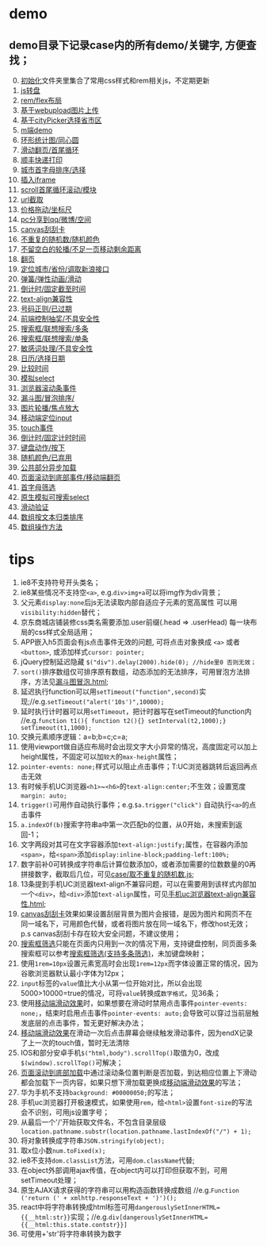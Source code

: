 ﻿# demo
## demo目录下记录case内的所有demo/关键字, 方便查找；
0. [初始化](初始化)文件夹里集合了常用css样式和rem相关js，不定期更新
1. [js转盘](js转盘demo)
2. [rem/flex布局](rem自适应flex布局demo)
3. [基于webupload图片上传](图片上传)
4. [基于cityPicker选择省市区](地址)
5. [m端demo](手机商城demo)
6. [环形统计图/同心圆](环形统计图)
7. [滑动翻页/首尾循环](移动端滑动翻页浏览图片)
8. [顺丰快递打印](顺丰快递打印单)
9. [城市首字母排序/选择](首字母选择城市)
10. [插入iframe](addiframe.html)
11. [scroll首尾循环滚动/模块](scroll循环滚动.js)
12. [url截取](url截取传递数据.js)
13. [价格拖动/坐标尺](价格拖动.rar)
14. [pc分享到qq/微博/空间](分享.js)
15. [canvas刮刮卡](刮刮卡.html)
16. [不重复的随机数/随机颜色](取不重复的随机数.js)
17. [不留空白的轮播/不足一页移动剩余距离](可视区内不留空的轮播效果.html)
18. [翻页](固定显示n条的翻页.js)
19. [定位城市/省份/调取新浪接口](城市定位.js)
20. [弹簧/弹性动画/滑动](基于移动端滑动效果js的弹性动画效果.html)
21. [倒计时/固定截至时间](对比时间倒计时.html)
22. [text-align兼容性](手机uc浏览器text-align兼容性.html)
23. [号码正则/已过期](手机号码正则和判断.js)
24. [前端控制抽奖/不具安全性](抽奖demo.html)
25. [搜索框/联想搜索/多条](搜索框筛选(支持多条筛选).html)
26. [搜索框/联想搜索/单条](搜索框筛选.html)
27. [敏感词处理/不具安全性](敏感信息处理.js)
28. [日历/选择日期](日期选择.zip)
29. [比较时间](时间对比.js)
30. [模拟select](模拟select.html)
31. [浏览器滚动条事件](滚动条滚动和结束事件.js)
32. [漏斗图/冒泡排序/](漏斗图冒泡.html)
33. [图片轮播/焦点放大](焦点图放大.html)
34. [移动端定位input](移动端打开键盘定位input.js)
35. [touch事件](移动端滑动效果.js)
36. [倒计时/固定计时时间](规定时间的倒计时.html)
37. [键盘动作/按下](键盘按键动作.js)
38. [随机颜色/已弃用](随机颜色.html)
39. [公共部分异步加载](静态加载页面公共部分.js)
40. [页面滚动到底部事件/移动端翻页](页面滚动到底部加载.js)
41. [首字母筛选](首字母筛选.html)
42. [原生模拟可搜索select](原生模拟可搜索select)
43. [滑动验证](touchtest)
43. [数组按文本归类排序](数组按文本归类排序.js)
44. [数组操作方法](Arr.js)

# tips

1. ie8不支持符号开头类名；
2. ie8某些情况不支持空`<a>`, e.g.`div>img+a`可以将img作为div背景；
3. 父元素```display:none```后js无法读取内部自适应子元素的宽高属性 可以用```visibility:hidden```替代；
4. 京东商城店铺装修css类名需要添加.user前缀(.head => .userHead) 每一块布局的css样式全局适用；
5. APP嵌入h5页面会有js点击事件无效的问题, 可将点击对象换成 `<a>` 或者 `<button>`, 或添加样式```cursor: pointer;```
6. jQuery控制延迟隐藏 ```$("div").delay(2000).hide(0); //hide里0 否则无效；```
7. `sort()`排序数组仅可排序原有数组，动态添加的无法排序，可用冒泡方法排序，方法见[漏斗图冒泡.html](漏斗图冒泡.html);
8. 延迟执行function可以用```setTimeout("function",second)```实现;//e.g.```setTimeout("alert('10s')",10000);```
9. 延时执行计时器可以用`setTimeout`，把计时器写在setTimeout的function内 //e.g.```function t1(){ function t2(){} setInterval(t2,1000);} setTimeout(t1,1000);```
10. 交换元素顺序逻辑：a=b;b=c;c=a;
11. 使用viewport做自适应布局时会出现文字大小异常的情况，高度固定可以加上height属性，不固定可以加`较大`的`max-height`属性；
12. ```pointer-events: none;```样式可以阻止点击事件；T:UC浏览器跳转后返回再点击无效
13. 有时候手机UC浏览器`<h1>`~`<h6>`的```text-align:center;```不生效；设置宽度```margin: auto;```
14. `trigger()`可用作自动执行事件；e.g.```$a.trigger("click")``` 自动执行`<a>`的点击事件
15. ```a.indexOf(b)```搜索字符串a中第一次匹配b的位置，从0开始，未搜索到返回-1；
16. 文字两段对其可在文字容器添加```text-align:justify;```属性，在容器内添加`<span>`，给`<span>`添加```display:inline-block;padding-left:100%;```
17. 数字前补0可转换成字符串后计算位数添加0，或者添加需要的位数数量的0再拼接数字，截取后几位，可见[case/取不重复的随机数.js](取不重复的随机数.js);
18. 13条提到手机UC浏览器text-align不兼容问题，可以在需要用到该样式内部加一个`<div>`，给`<div>`添加`text-align`属性，可见[手机uc浏览器text-align兼容性.html](手机uc浏览器text-align兼容性.html);
19. [canvas刮刮卡](刮刮卡.html)效果如果设置刮层背景为图片会报错，是因为图片和网页不在同一域名下，可用颜色代替，或者将图片放在同一域名下，修改host无效；p.s canvas刮刮卡存在较大安全问题，不建议使用；
20. [搜索框筛选](搜索框筛选.html)只能在页面内只用到一次的情况下用，支持键盘控制，同页面多条搜索框可以参考[搜索框筛选(支持多条筛选)](搜索框筛选(支持多条筛选).html)，未加键盘映射；
21. 使用```1rem=10px```设置元素宽高时会出现```1rem=12px```而字体设置正常的情况，因为谷歌浏览器默认最小字体为12px；
22. `input`标签的`value`值比大小从第一位开始对比，所以会出现5000>10000=true的情况，可将`value`转换成`数字格式`，见36条；
23. 使用[移动端滑动效果](移动端滑动效果.js)时，如果想要在滑动时禁用点击事件```pointer-events: none;```，结束时启用点击事件```pointer-events: auto;```会导致可以穿过当前层触发底层的点击事件，暂无更好解决办法；
24. [移动端滑动效果](移动端滑动效果.js)在滑动一次后点击屏幕会继续触发滑动事件，因为endX记录了上一次的touch值，暂时无法清除
25. IOS和部分安卓手机```$("html,body").scrollTop()```取值为0，改成```$(window).scrollTop()```可解决；
26. [页面滚动到底部加载](页面滚动到底部加载.js)中通过滚动条位置判断是否加载，到达相应位置上下滑动都会加载下一页内容，如果只想下滑加载更换成[移动端滑动效果](移动端滑动效果.js)的写法；
27. 华为手机不支持```background: #00000050;```的写法；
28. 手机uc浏览器打开极速模式，如果使用`rem`，给`<html>`设置`font-size`的写法会不识别，可用js设置字号；
29. 从最后一个'/'开始获取文件名，不包含目录层级 ```location.pathname.substr(location.pathname.lastIndexOf("/") + 1);```
30. 将对象转换成字符串```JSON.stringify(object);```
31. 取x位小数```num.toFixed(x);```
32. ie8不支持```dom.classList```方法，可用```dom.className```代替;
33. 在object外部调用ajax传值，在object内可以打印但获取不到，可用setTimeout处理；
34. 原生AJAX请求获得的字符串可以用构造函数转换成数组 //e.g.```Function ('return (' + xmlhttp.responseText + ')')();```
35. react中将字符串转换成html标签可用```dangerouslySetInnerHTML={{__html:str}}```实现；//e.g.```div[dangerouslySetInnerHTML={{__html:this.state.contstr}}]```
36. 可使用+'str'将字符串转换为数字

